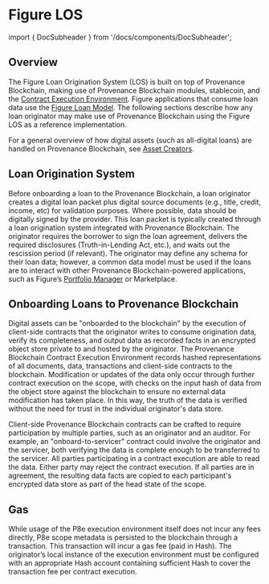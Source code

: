 # Figure LOS

import { DocSubheader } from '/docs/components/DocSubheader';

<DocSubheader text="Figure Loan Origination System"
/>

## Overview

The Figure Loan Origination System \(LOS\) is built on top of Provenance Blockchain, making use of Provenance Blockchain modules, stablecoin, and the [Contract Execution Environment](../../p8e/overview/). Figure applications that consume loan data use the [Figure Loan Model](assets.md). The following sections describe how any loan originator may make use of Provenance Blockchain using the Figure LOS as a reference implementation.

For a general overview of how digital assets \(such as all-digital loans\) are handled on Provenance Blockchain, see [Asset Creators](../../ecosystem/community/asset-originators.md).

## Loan Origination System

Before onboarding a loan to the Provenance Blockchain, a loan originator creates a digital loan packet plus digital source documents \(e.g., title, credit, income, etc\) for validation purposes. Where possible, data should be digitally signed by the provider. This loan packet is typically created through a loan origination system integrated with Provenance Blockchain. The originator requires the borrower to sign the loan agreement, delivers the required disclosures \(Truth-in-Lending Act, etc.\), and waits out the rescission period \(if relevant\). The originator may define any schema for their loan data; however, a common data model must be used if the loans are to interact with other Provenance Blockchain-powered applications, such as Figure’s [Portfolio Manager](https://figure.com/portfolio) or Marketplace.

## Onboarding Loans to Provenance Blockchain

Digital assets can be "onboarded to the blockchain" by the execution of client-side contracts that the originator writes to consume origination data, verify its completeness, and output data as recorded facts in an encrypted object store private to and hosted by the originator. The Provenance Blockchain Contract Execution Environment records hashed representations of all documents, data, transactions and client-side contracts to the blockchain. Modification or updates of the data only occur through further contract execution on the scope, with checks on the input hash of data from the object store against the blockchain to ensure no external data modification has taken place. In this way, the truth of the data is verified without the need for trust in the individual originator's data store.

Client-side Provenance Blockchain contracts can be crafted to require participation by multiple parties, such as an originator and an auditor. For example, an "onboard-to-servicer" contract could involve the originator and the servicer, both verifying the data is complete enough to be transferred to the servicer. All parties participating in a contract execution are able to read the data. Either party may reject the contract execution. If all parties are in agreement, the resulting data facts are copied to each participant's encrypted data store as part of the head state of the scope.

## Gas

While usage of the P8e execution environment itself does not incur any fees directly, P8e scope metadata is persisted to the blockchain through a transaction. This transaction will incur a gas fee \(paid in Hash\). The originator’s local instance of the execution environment must be configured with an appropriate Hash account containing sufficient Hash to cover the transaction fee per contract execution.
